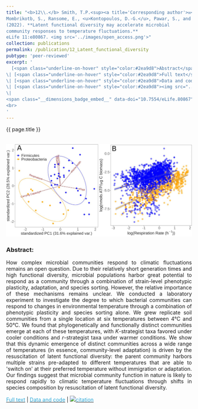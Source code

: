 ```yaml
---
title: "<b>12\\.</b> Smith, T.P.<sup><a title='Corresponding author'>✉</a></sup>, 
Mombrikotb, S., Ransome, E., <u>Kontopoulos, D.-G.</u>, Pawar, S., and Bell, T. 
(2022). **Latent functional diversity may accelerate microbial 
community responses to temperature fluctuations.** 
eLife 11:e80867. <img src='../images/open_access.png'>"
collection: publications
permalink: /publication/12_Latent_functional_diversity
pubtype: 'peer-reviewed'
excerpt: '
  [<span class="underline-on-hover" style="color:#2ea9d8">Abstract</span>](../publication/12_Latent_functional_diversity)
\| [<span class="underline-on-hover" style="color:#2ea9d8">Full text</span>](https://doi.org/10.7554/eLife.80867)
\| [<span class="underline-on-hover" style="color:#2ea9d8">Data and code</span>](https://github.com/smithtp/latent-diversity)
\| [<span class="underline-on-hover" style="color:#2ea9d8"><img src="../images/bibtex.svg">citation</span>](../bibtex/12_Latent_functional_diversity.bib)
\|
<span class="__dimensions_badge_embed__" data-doi="10.7554/eLife.80867" data-hide-zero-citations="true" data-legend="never" data-style="large_rectangle" style="display: inline;"></span>
<br>
'
---
```


{{ page.title }}<br>
<br><center><img src="../images/publications/latent_functional_diversity.jpg"></center>

### Abstract:

<p style='text-align: justify;'>
How complex microbial communities respond to climatic fluctuations 
remains an open question. Due to their relatively short generation 
times and high functional diversity, microbial populations harbor great 
potential to respond as a community through a combination of strain-level 
phenotypic plasticity, adaptation, and species sorting. However, the 
relative importance of these mechanisms remains unclear. We conducted a 
laboratory experiment to investigate the degree to which bacterial 
communities can respond to changes in environmental temperature through 
a combination of phenotypic plasticity and species sorting alone. We 
grew replicate soil communities from a single location at six 
temperatures between 4°C and 50°C. We found that phylogenetically and 
functionally distinct communities emerge at each of these temperatures, 
with <i>K</i>-strategist taxa favored under cooler conditions and <i>r</i>-strategist 
taxa under warmer conditions. We show that this dynamic emergence of 
distinct communities across a wide range of temperatures (in essence, 
community-level adaptation) is driven by the resuscitation of latent 
functional diversity: the parent community harbors multiple strains 
pre-adapted to different temperatures that are able to 'switch on' at 
their preferred temperature without immigration or adaptation. Our 
findings suggest that microbial community function in nature is likely 
to respond rapidly to climatic temperature fluctuations through shifts 
in species composition by resuscitation of latent functional diversity.


</p>

[<span class="underline-on-hover" style="color:#2ea9d8">Full text</span>](https://doi.org/10.7554/eLife.80867)
\| [<span class="underline-on-hover" style="color:#2ea9d8">Data and code</span>](https://github.com/smithtp/latent-diversity)
\| [<span class="underline-on-hover" style="color:#2ea9d8"><img src="../images/bibtex.svg">citation</span>](../bibtex/12_Latent_functional_diversity.bib)
